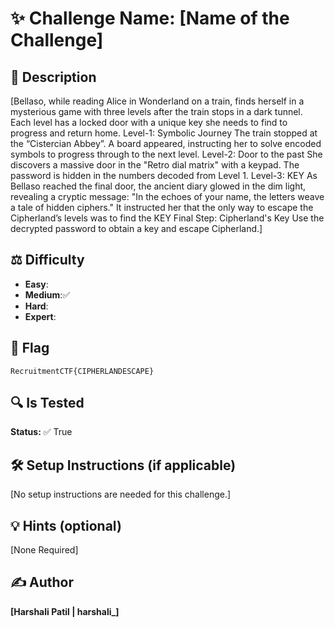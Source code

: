 # ✨ Challenge Name: **[Name of the Challenge]**

## 📜 Description
[Bellaso, while reading Alice in Wonderland on a train, finds herself in a mysterious game with three levels after the train stops in a dark tunnel. Each level has a locked door with a unique key she needs to find to progress and return home.
Level-1: Symbolic Journey
The train stopped at the “Cistercian Abbey”. A board appeared, instructing her to solve encoded symbols to progress through to the next level.
Level-2: Door to the past
She discovers a massive door in the "Retro dial matrix" with a keypad. The password is hidden in the numbers decoded from Level 1.
Level-3: KEY
As Bellaso reached the final door, the ancient diary glowed in the dim light, revealing a cryptic message: "In the echoes of your name, the letters weave a tale of hidden ciphers." It instructed her that the only way to escape the Cipherland’s levels was to find the KEY
Final Step: Cipherland's Key
Use the decrypted password to obtain a key and escape Cipherland.]

## ⚖️ Difficulty
- **Easy**: 
- **Medium**:✅ 
- **Hard**: 
- **Expert**: 

## 🚩 Flag
`RecruitmentCTF{CIPHERLANDESCAPE}`

## 🔍 Is Tested
**Status:** ✅ True

## 🛠️ Setup Instructions (if applicable)
[No setup instructions are needed for this challenge.]

## 💡 Hints (optional)
[None Required]

## ✍️ Author
**[Harshali Patil | harshali_]**

